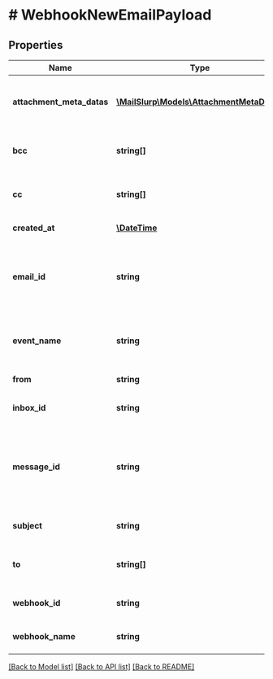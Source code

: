 # # WebhookNewEmailPayload

## Properties

Name | Type | Description | Notes
------------ | ------------- | ------------- | -------------
**attachment_meta_datas** | [**\MailSlurp\Models\AttachmentMetaData[]**](AttachmentMetaData) | List of attachment meta data objects if attachments present | [optional] 
**bcc** | **string[]** | List of &#x60;BCC&#x60; recipients email was addressed to | [optional] 
**cc** | **string[]** | List of &#x60;CC&#x60; recipients email was addressed to | [optional] 
**created_at** | [**\DateTime**](\DateTime) | Date time of event creation | [optional] 
**email_id** | **string** | ID of the email that was received. Use this ID for fetching the email with the &#x60;EmailController&#x60;. | [optional] 
**event_name** | **string** | Name of the event type webhook is being triggered for. | [optional] 
**from** | **string** | Who the email was sent from | [optional] 
**inbox_id** | **string** | Id of the inbox that received an email | [optional] 
**message_id** | **string** | Idempotent message ID. Store this ID locally or in a database to prevent message duplication. | [optional] 
**subject** | **string** | The subject line of the email message | [optional] 
**to** | **string[]** | List of &#x60;To&#x60; recipients that email was addressed to | [optional] 
**webhook_id** | **string** | ID of webhook entity being triggered | [optional] 
**webhook_name** | **string** | Name of the webhook being triggered | [optional] 

[[Back to Model list]](../../README#documentation-for-models) [[Back to API list]](../../README#documentation-for-api-endpoints) [[Back to README]](../../README)


